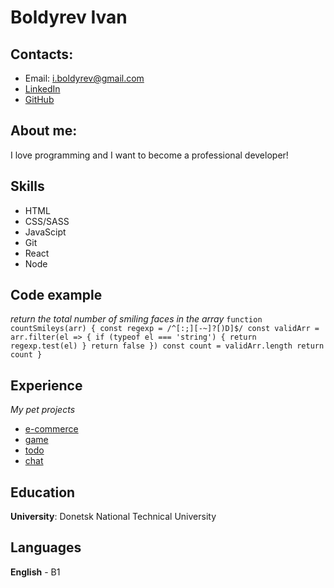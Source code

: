 # Boldyrev Ivan

## Contacts:
* Email: i.boldyrev@gmail.com
* [LinkedIn](https://www.linkedin.com/in/ivan-boldyrev-4123991aa/)
* [GitHub](https://github.com/fasteks)

## About me:
I love programming and I want to become a professional developer!

## Skills
* HTML
* CSS/SASS
* JavaScipt
* Git
* React
* Node

## Code example
*return the total number of smiling faces in the array*
`function countSmileys(arr) {
  const regexp = /^[:;][-~]?[)D]$/
  const validArr = arr.filter(el => {
    if (typeof el === 'string') {
      return regexp.test(el)
    }
    return false
  })
  const count = validArr.length
  return count
}`

## Experience
*My pet projects*
* [e-commerce](https://github.com/fasteks/week-12-task-1/tree/market-plus)
* [game](https://github.com/fasteks/game)
* [todo](https://github.com/fasteks/task-manager)
* [chat](https://github.com/fasteks/game)

## Education
**University**: Donetsk National Technical University

## Languages
**English** - B1
